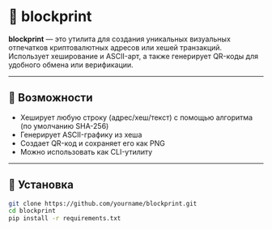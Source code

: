 # 🧬 blockprint

**blockprint** — это утилита для создания уникальных визуальных отпечатков криптовалютных адресов или хешей транзакций.  
Использует хеширование и ASCII-арт, а также генерирует QR-коды для удобного обмена или верификации.

---

## 🔧 Возможности

- Хеширует любую строку (адрес/хеш/текст) с помощью алгоритма (по умолчанию SHA-256)
- Генерирует ASCII-графику из хеша
- Создает QR-код и сохраняет его как PNG
- Можно использовать как CLI-утилиту

---

## 🚀 Установка

```bash
git clone https://github.com/yourname/blockprint.git
cd blockprint
pip install -r requirements.txt

